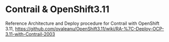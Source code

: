 # Contrail & OpenShift3.11

Reference Architecture and Deploy procedure for Contrail with OpenShift 3.11, https://github.com/ovaleanu/OpenShift3.11/wiki/RA-%7C-Deploy-OCP-3.11-with-Contrail-2003
